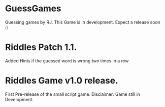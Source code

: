 # GuessGames
Guessing games by RJ.
This Game is in development. Expect a release soon :)

# Riddles Patch 1.1.
Added Hints if the guessed word is wrong two times in a row

# Riddles Game v1.0 release.
First Pre-release of the small script game.
Disclaimer: Game still in Development. 
